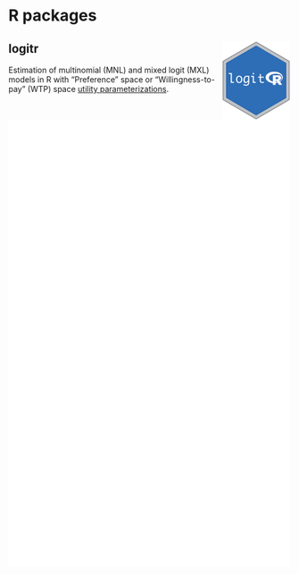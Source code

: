 
# R packages

## logitr <a href='https://jhelvy.github.io/logitr/'><img src='images/logitr-hex.png' align="right" height="139" /></a>

Estimation of multinomial (MNL) and mixed logit (MXL) models in R with
“Preference” space or “Willingness-to-pay” (WTP) space [utility
parameterizations](https://jhelvy.github.io/logitr/articles/utility_models.html).

![Metrics](https://github.com/jhelvy/jhelvy/raw/main/github-metrics.svg)
